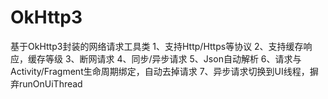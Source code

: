 # OkHttp3
基于OkHttp3封装的网络请求工具类
1、支持Http/Https等协议
2、支持缓存响应，缓存等级
3、断网请求
4、同步/异步请求
5、Json自动解析
6、请求与Activity/Fragment生命周期绑定，自动去掉请求
7、异步请求切换到UI线程，摒弃runOnUiThread
